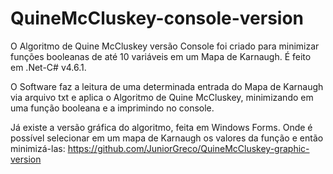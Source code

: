 # QuineMcCluskey-console-version

O Algoritmo de Quine McCluskey versão Console foi criado para minimizar funções booleanas de até 10 variáveis em um Mapa de Karnaugh.
É feito em .Net-C# v4.6.1.

O Software faz a leitura de uma determinada entrada do Mapa de Karnaugh via arquivo txt e aplica o Algoritmo de Quine McCluskey, minimizando em uma função booleana e a imprimindo no console.

Já existe a versão gráfica do algoritmo, feita em Windows Forms. Onde é possível selecionar em um mapa de Karnaugh os valores da função e então minimizá-las: https://github.com/JuniorGreco/QuineMcCluskey-graphic-version
